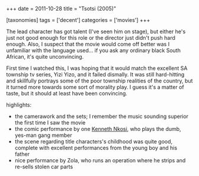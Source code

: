 +++
date = 2011-10-28
title = "Tsotsi (2005)"

[taxonomies]
tags = ['decent']
categories = ['movies']
+++

The lead character has got talent (I\'ve seen him on stage), but either
he\'s just not good enough for this role or the director just didn\'t
push hard enough. Also, I suspect that the movie would come off better
was I unfamiliar with the language used\... if you ask any ordinary
black South African, it\'s quite unconvincing.

First time I watched this, I was hoping that it would match the
excellent SA township tv series, Yizi Yizo, and it failed dismally. It
was still hard-hitting and skillfully portrays some of the poor township
realities of the country, but it turned more towards some sort of
morality play. I guess it\'s a matter of taste, but it should at least
have been convincing.

highlights:

-   the camerawork and the sets; I remember the music sounding superior
    the first time I saw the movie
-   the comic performance by one [Kenneth Nkosi], who plays the dumb,
    yes-man gang member
-   the scene regarding title characters\'s childhood was quite good,
    complete with excellent performances from the young boy and his
    father
-   nice performance by Zola, who runs an operation where he strips and
    re-sells stolen car parts

  [Kenneth Nkosi]: http://www.rottentomatoes.com/celebrity/kenneth-nkosi/
